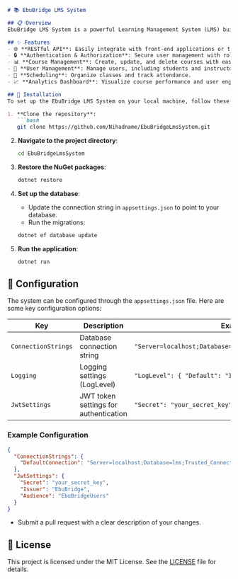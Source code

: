 
```markdown
# 📚 EbuBridge LMS System

## 📋 Overview
EbuBridge LMS System is a powerful Learning Management System (LMS) built using ASP.NET Core, designed with the Onion Architecture pattern to ensure a clean separation of concerns and maintainability. This project provides a robust API that facilitates the management of educational resources, user interactions, and course administration, making it an efficient tool for educational institutions and organizations.

## ✨ Features
- 🌐 **RESTful API**: Easily integrate with front-end applications or third-party services.
- 🔒 **Authentication & Authorization**: Secure user management with role-based access control.
- 📊 **Course Management**: Create, update, and delete courses with ease.
- 👥 **User Management**: Manage users, including students and instructors.
- 📅 **Scheduling**: Organize classes and track attendance.
- 📈 **Analytics Dashboard**: Visualize course performance and user engagement metrics.

## 🚀 Installation
To set up the EbuBridge LMS System on your local machine, follow these steps:

1. **Clone the repository**:
   ```bash
   git clone https://github.com/Nihadname/EbuBridgeLmsSystem.git
   ```

2. **Navigate to the project directory**:
   ```bash
   cd EbuBridgeLmsSystem
   ```

3. **Restore the NuGet packages**:
   ```bash
   dotnet restore
   ```

4. **Set up the database**:
   - Update the connection string in `appsettings.json` to point to your database.
   - Run the migrations:
   ```bash
   dotnet ef database update
   ```

5. **Run the application**:
   ```bash
   dotnet run
   ```

## 🔧 Configuration
The system can be configured through the `appsettings.json` file. Here are some key configuration options:

| Key                     | Description                                   | Example                          |
|-------------------------|-----------------------------------------------|----------------------------------|
| `ConnectionStrings`     | Database connection string                     | `"Server=localhost;Database=lms;Trusted_Connection=True;"` |
| `Logging`               | Logging settings (LogLevel)                   | `"LogLevel": { "Default": "Information" }` |
| `JwtSettings`           | JWT token settings for authentication         | `"Secret": "your_secret_key"`   |

### Example Configuration
```json
{
  "ConnectionStrings": {
    "DefaultConnection": "Server=localhost;Database=lms;Trusted_Connection=True;"
  },
  "JwtSettings": {
    "Secret": "your_secret_key",
    "Issuer": "EbuBridge",
    "Audience": "EbuBridgeUsers"
  }
}
```

- Submit a pull request with a clear description of your changes.

## 📝 License
This project is licensed under the MIT License. See the [LICENSE](LICENSE) file for details.
```
